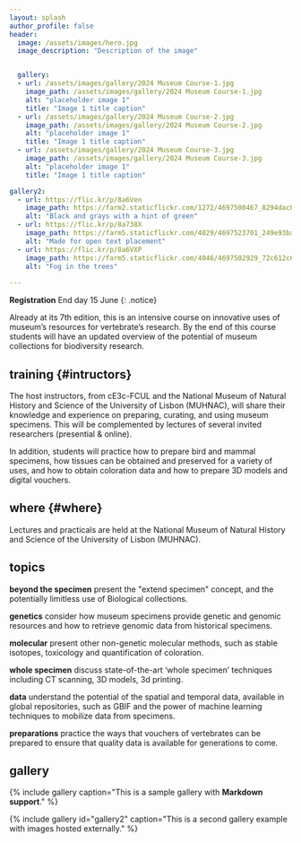 ```yaml
---
layout: splash
author_profile: false
header:
  image: /assets/images/hero.jpg
  image_description: "Description of the image"


  gallery:
  - url: /assets/images/gallery/2024 Museum Course-1.jpg
    image_path: /assets/images/gallery/2024 Museum Course-1.jpg
    alt: "placeholder image 1"
    title: "Image 1 title caption"
  - url: /assets/images/gallery/2024 Museum Course-2.jpg
    image_path: /assets/images/gallery/2024 Museum Course-2.jpg
    alt: "placeholder image 1"
    title: "Image 1 title caption"
  - url: /assets/images/gallery/2024 Museum Course-3.jpg
    image_path: /assets/images/gallery/2024 Museum Course-3.jpg
    alt: "placeholder image 1"
    title: "Image 1 title caption"

gallery2:
  - url: https://flic.kr/p/8a6Ven
    image_path: https://farm2.staticflickr.com/1272/4697500467_8294dac099_q.jpg
    alt: "Black and grays with a hint of green"
  - url: https://flic.kr/p/8a738X
    image_path: https://farm5.staticflickr.com/4029/4697523701_249e93ba23_q.jpg
    alt: "Made for open text placement"
  - url: https://flic.kr/p/8a6VXP
    image_path: https://farm5.staticflickr.com/4046/4697502929_72c612c636_q.jpg
    alt: "Fog in the trees"
    
---
```


**Registration** End day 15 June
{: .notice}


Already at its 7th edition, this is an intensive course on innovative uses of museum’s resources for vertebrate’s research. By the end of this course students will have an updated overview of the potential of museum collections for biodiversity research.

## training {#intructors}

The host instructors, from cE3c-FCUL and the National Museum of Natural History and Science of the University of Lisbon (MUHNAC), will share their knowledge and experience on preparing, curating, and using museum specimens. This will be complemented by lectures of several invited researchers (presential & online).

In addition, students will practice how to prepare bird and mammal specimens, how tissues can be obtained and preserved for a variety of uses, and how to obtain coloration data and how to prepare 3D models and digital vouchers.

## where {#where}

Lectures and practicals are held at the National Museum of Natural History and Science of the University of Lisbon (MUHNAC).

## topics

**beyond the specimen**
present the "extend specimen" concept, and the potentially limitless use of Biological collections.

**genetics**
consider how museum specimens provide genetic and genomic resources and how to retrieve genomic data from historical specimens.

**molecular**
present other non-genetic molecular methods, such as stable isotopes, toxicology and quantification of coloration.

**whole specimen**
discuss state-of-the-art ‘whole specimen’ techniques including CT scanning, 3D models, 3d printing.

**data**
understand the potential of the spatial and temporal data, available in global repositories, such as GBIF and the power of machine learning techniques to mobilize data from specimens.

**preparations**
practice the ways that vouchers of vertebrates can be prepared to ensure that quality data is available for generations to come.

## gallery

{% include gallery caption="This is a sample gallery with **Markdown support**." %}



{% include gallery id="gallery2" caption="This is a second gallery example with images hosted externally." %}
